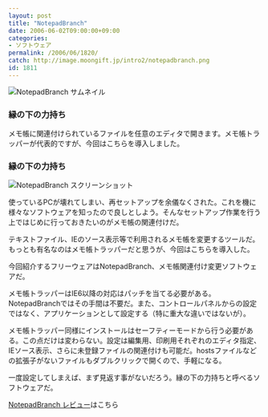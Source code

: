 ```yaml
---
layout: post
title: "NotepadBranch"
date: 2006-06-02T09:00:00+09:00
categories:
- ソフトウェア
permalink: /2006/06/1820/
catch: http://image.moongift.jp/intro2/notepadbranch.png
id: 1811
---
```

 ![NotepadBranch サムネイル](http://image.moongift.jp/intro2/notepadbranch.t.png "NotepadBranch サムネイル")
  

### 縁の下の力持ち
  
メモ帳に関連付けられているファイルを任意のエディタで開きます。メモ帳トラッパーが代表的ですが、今回はこちらを導入しました。  
<!--more-->  

### 縁の下の力持ち
  

![NotepadBranch スクリーンショット](http://image.moongift.jp/intro2/notepadbranch.png "NotepadBranch スクリーンショット")

  

使っているPCが壊れてしまい、再セットアップを余儀なくされた。これを機に様々なソフトウェアを知ったので良しとしよう。そんなセットアップ作業を行う上ではじめに行っておきたいのがメモ帳の関連付けだ。

  

テキストファイル、IEのソース表示等で利用されるメモ帳を変更するツールだ。もっとも有名なのはメモ帳トラッパーだと思うが、今回はこちらを導入した。

  

今回紹介するフリーウェアはNotepadBranch、メモ帳関連付け変更ソフトウェアだ。

  

メモ帳トラッパーはIE6以降の対応はパッチを当てる必要がある。NotepadBranchではその手間は不要だ。また、コントロールパネルからの設定ではなく、アプリケーションとして設定する（特に重大な違いではないが）。

  

メモ帳トラッパー同様にインストールはセーフティーモードから行う必要がある。この点だけは変わらない。設定は編集用、印刷用それぞれのエディタ指定、IEソース表示、さらに未登録ファイルの関連付けも可能だ。hostsファイルなどの拡張子がないファイルもダブルクリックで開くので、手軽になる。

  

一度設定してしまえば、まず見返す事がないだろう。縁の下の力持ちと呼べるソフトウェアだ。

  

[NotepadBranch レビュー](http://fw.moongift.jp/review/i-1821.html)はこちら

